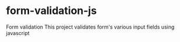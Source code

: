 # form-validation-js
Form validation
This project validates form's various input fields using javascript
